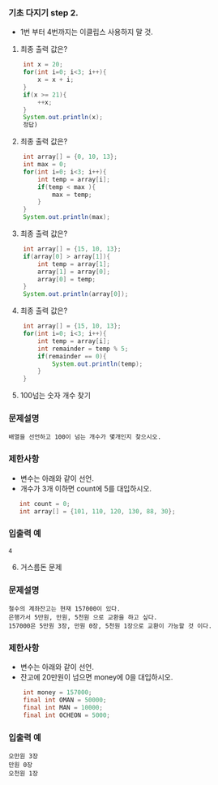 ### 기초 다지기 step 2.
 - 1번 부터 4번까지는 이클립스 사용하지 말 것.
1. 최종 출력 값은?
```java
    int x = 20;
    for(int i=0; i<3; i++){
        x = x + i;
    }
    if(x >= 21){
        ++x;
    }
    System.out.println(x);
    정답)
```

2. 최종 출력 값은?
```java
    int array[] = {0, 10, 13};
    int max = 0;
    for(int i=0; i<3; i++){
        int temp = array[i];
        if(temp < max ){
            max = temp;
        }
    }
    System.out.println(max);
```

3. 최종 출력 값은?
```java
    int array[] = {15, 10, 13};
    if(array[0] > array[1]){
        int temp = array[1];
        array[1] = array[0];
        array[0] = temp;
    }
    System.out.println(array[0]);
```

4. 최종 출력 값은?
```java
    int array[] = {15, 10, 13};
    for(int i=0; i<3; i++){
        int temp = array[i]; 
        int remainder = temp % 5;
        if(remainder == 0){
            System.out.println(temp);
        }
    }
```

5. 100넘는 숫자 개수 찾기
### 문제설명
    배열을 선언하고 100이 넘는 개수가 몇개인지 찾으시오.

### 제한사항
- 변수는 아래와 같이 선언.
- 개수가 3개 이하면 count에 5를 대입하시오.

```java
   int count = 0;
   int array[] = {101, 110, 120, 130, 88, 30};
```

### 입출력 예
    4

6. 거스름돈 문제
### 문제설명
    철수의 계좌잔고는 현재 157000이 있다.  
    은행가서 5만원, 만원, 5천원 으로 교환을 하고 싶다.  
    157000은 5만원 3장, 만원 0장, 5천원 1장으로 교환이 가능할 것 이다.  

### 제한사항
- 변수는 아래와 같이 선언.
- 잔고에 20만원이 넘으면 money에 0을 대입하시오.

```java
    int money = 157000;
    final int OMAN = 50000;
    final int MAN = 10000;
    final int OCHEON = 5000;
```

### 입출력 예
    오만원 3장
    만원 0장
    오천원 1장